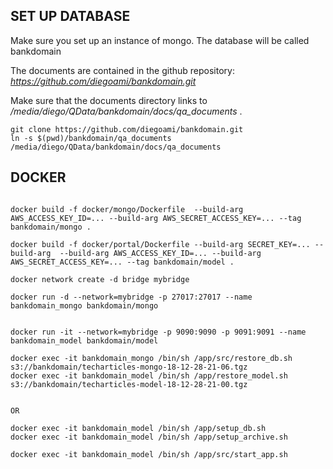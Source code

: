 

## SET UP DATABASE

Make sure you set up an instance of mongo. The database will be called bankdomain

The documents are contained in the github repository: _https://github.com/diegoami/bankdomain.git_

Make sure that the documents directory links to   _/media/diego/QData/bankdomain/docs/qa_documents_ .

~~~~
git clone https://github.com/diegoami/bankdomain.git
ln -s $(pwd)/bankdomain/qa_documents /media/diego/QData/bankdomain/docs/qa_documents 
~~~~

## DOCKER
~~~~

docker build -f docker/mongo/Dockerfile  --build-arg AWS_ACCESS_KEY_ID=... --build-arg AWS_SECRET_ACCESS_KEY=... --tag bankdomain/mongo .

docker build -f docker/portal/Dockerfile --build-arg SECRET_KEY=... --build-arg  --build-arg AWS_ACCESS_KEY_ID=... --build-arg AWS_SECRET_ACCESS_KEY=... --tag bankdomain/model .

docker network create -d bridge mybridge

docker run -d --network=mybridge -p 27017:27017 --name bankdomain_mongo bankdomain/mongo


docker run -it --network=mybridge -p 9090:9090 -p 9091:9091 --name bankdomain_model bankdomain/model 
~~~~

~~~~
docker exec -it bankdomain_mongo /bin/sh /app/src/restore_db.sh s3://bankdomain/techarticles-mongo-18-12-28-21-06.tgz 
docker exec -it bankdomain_model /bin/sh /app/restore_model.sh s3://bankdomain/techarticles-model-18-12-28-21-00.tgz


OR

docker exec -it bankdomain_model /bin/sh /app/setup_db.sh
docker exec -it bankdomain_model /bin/sh /app/setup_archive.sh 

~~~~

~~~~
docker exec -it bankdomain_model /bin/sh /app/src/start_app.sh
~~~~

